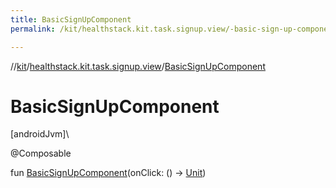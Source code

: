 ```yaml
---
title: BasicSignUpComponent
permalink: /kit/healthstack.kit.task.signup.view/-basic-sign-up-component.html

---
```

//[kit](/kit.html)/[healthstack.kit.task.signup.view](index.html)/[BasicSignUpComponent](-basic-sign-up-component.html)



# BasicSignUpComponent



[androidJvm]\




@Composable



fun [BasicSignUpComponent](-basic-sign-up-component.html)(onClick: () -&gt; [Unit](https://kotlinlang.org/api/latest/jvm/stdlib/kotlin/-unit/index.html))




